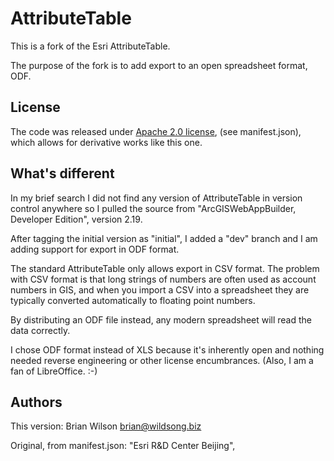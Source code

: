 # AttributeTable

This is a fork of the Esri AttributeTable.

The purpose of the fork is to add export to an open spreadsheet format, ODF.

## License

The code was released under [Apache 2.0 license](http://www.apache.org/licenses/LICENSE-2.0), (see manifest.json),
which allows for derivative works like this one.

## What's different

In my brief search I did not find any version of AttributeTable in
version control anywhere so I pulled the source from "ArcGISWebAppBuilder, 
Developer Edition", version 2.19.

After tagging the initial version as "initial", I added a "dev" branch
and I am adding support for export in ODF format.

The standard AttributeTable only allows export in CSV format.  The
problem with CSV format is that long strings of numbers are often used
as account numbers in GIS, and when you import a CSV into a
spreadsheet they are typically converted automatically to floating
point numbers.

By distributing an ODF file instead, any modern spreadsheet will read
the data correctly.

I chose ODF format instead of XLS because it's inherently open and
nothing needed reverse engineering or other license encumbrances.
(Also, I am a fan of LibreOffice. :-)

## Authors

This version: Brian Wilson <brian@wildsong.biz>

Original, from manifest.json: "Esri R&D Center Beijing",

